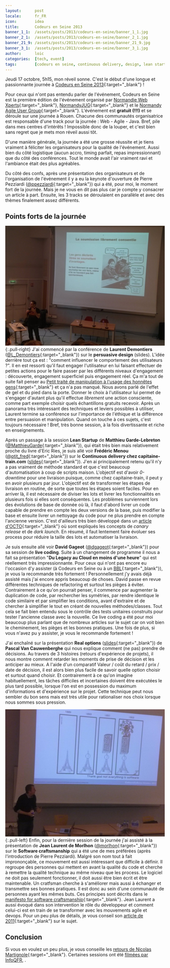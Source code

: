```yaml
---
layout:      post
locale:      fr_FR
icon:        idea
title:       Codeurs en Seine 2013
banner_1_1:  /assets/posts/2013/codeurs-en-seine/banner_1_1.jpg
banner_2_1:  /assets/posts/2013/codeurs-en-seine/banner_2_1.jpg
banner_21_9: /assets/posts/2013/codeurs-en-seine/banner_21_9.jpg
banner_3_1:  /assets/posts/2013/codeurs-en-seine/banner_3_1.jpg
author:      loic
categories:  [tech, event]
tags:        [codeurs en seine, continuous delivery, design, lean startup, software craft]
---
```


Jeudi 17 octobre, 5h15, mon réveil sonne. C'est le début d'une longue et passionnante journée à [Codeurs en Seine 2013](https://gospeak.io/events/ext/cfc9785a-50ca-4644-8f2f-43a9ce92b9cb){:target="_blank"} !

Pour ceux qui n'ont pas entendu parler de l'événement, Codeurs en Seine est la première édition de l'événement organisé par
[Normandie Web Xperts](https://www.nwx.fr){:target="_blank"}, [NormandyJUG](https://twitter.com/normandyjug){:target="_blank"}
et le [Normandy Agile User Group](https://twitter.com/normandyagile){:target="_blank"}. L'événement est **gratuit (!!!)** et se déroule sur une journée à Rouen.
Chacune des communautés organisatrice est responsable d'une track pour la journée : Web - Agile - Java. Bref, pile dans mes centres d'intérêts !
Impossible donc de la louper, et c'est bien sans regret que je mets mon réveil aussi tôt.

D'une manière générale, la journée a été une grosse réussite et je tiens vraiment à féliciter les organisateurs pour la qualité de l'événement.
Aussi bien du côté logistique (aucun accro, timing parfait, repas impressionnant) que du côté des conférences.
Tout le monde avait l'air vraiment ravi et l'ambiance était des plus agréables.

Du côté des confs, après une présentation des organisateurs et de l'organisation de l'événement il y a eu
la keynote d'ouverture de Pierre Pezziardi ([@ppezziardi](https://twitter.com/ppezziardi){:target="_blank"}) qui a été, pour moi, le moment fort de la journée.
Mais je ne vous en dit pas plus car je compte y consacrer un article à part. Ensuite, les 3 tracks se déroulaient en parallèle et avec des thèmes finalement assez différents.

## Points forts de la journée


![Persuasive design par Laurent Demontiers](/assets/posts/2013/codeurs-en-seine/persuavive-design.jpg){:.pull-right}
J'ai commencé par la conférence de **Laurent Demontiers** ([@L_Demontiers](https://twitter.com/L_Demontiers){:target="_blank"}) sur le **persuasive design** (slides).
L'idée derrière tout ça est : "comment influencer le comportement des utilisateurs ?". Il en est ressorti qu'il faut engager l'utilisateur en lui faisant effectuer
de petites actions pour le faire passer par les différents niveaux d'engagement : découverte, engagement superficiel puis engagement réel. Ça m'a tout de suite fait penser au
[Petit traité de manipulation à l'usage des honnêtes gens](https://des-livres-pour-changer-de-vie.com/petit-traite-de-manipulation-a-lusage-des-honnetes-gens){:target="_blank"}
et ça n'a pas manqué. Nous avons parlé de l'effet de gel et du pied dans la porte. Donner le choix à l'utilisateur lui permet de s'engager d'autant plus
qu'il effectue *librement* une action consciente, comme part exemple choisir quels échantillons gratuits recevoir.
Après un panorama très intéressant des techniques et leviers possibles à utiliser, Laurent termine sa conférence sur l'importance de l'éthique
et la différence entre persuasion et manipulation. Quand on touche à ces sujets, c'est toujours nécessaire !
Bref, très bonne session, à la fois divertissante et riche en enseignements.

Après un passage à la session **Lean Startup** de **Matthieu Garde-Lebreton** ([@MatthieuGarde](https://twitter.com/MatthieuGarde){:target="_blank"}),
qui était très bien mais relativement proche du livre d'Eric Ries, je suis allé voir **Frédéric Menou** ([@ptit_fred](https://twitter.com/ptit_fred){:target="_blank"})
sur le **Continuous delivery chez capitaine-train.com** ([slides](https://fr.slideshare.net/ptit-fred/livraison-continue-chez-capitaine-train-codeurs-en-seine){:target="_blank"}).
J'en ai principalement retenu qu'il n'y a pas vraiment de méthode standard et que c'est beaucoup d'automatisation à coup de scripts maison.
L'objectif est d'avoir *0-downtime* pour une livraison puisque, comme chez capitaine-train, il peut y en avoir plusieurs par jour.
L'objectif est de transformer les étapes de livraison en routine, de sorte que toutes les étapes soient faciles.
Pour en arriver là, il est nécessaire de diviser les lots et livrer les fonctionnalités en plusieurs fois si elles sont conséquentes.
Les problèmes surviennent lors des évolutions de base de donnée où là, il faut d'abord livrer un code capable de prendre en compte les deux versions de la base,
puis modifier la base et ensuite livrer un nettoyage du code pour ne plus prendre en compte l'ancienne version.
C'est d'ailleurs très bien développé dans un [article d'OCTO](https://blog.octo.com/zero-downtime-deployment){:target="_blank"} où sont expliqués les concepts de
*canary release* et de *dark launch*. En résumé, il faut lentement faire évoluer ses process pour réduire la taille des lots et automatiser la livraison.

Je suis ensuite allé voir **David Gageot** ([@dgageot](https://twitter.com/dgageot){:target="_blank"}) pour sa session de **live coding**.
Suite à un changement de programme il nous a fait sa présentation "**Du Legacy au Cloud en moins d'une heure**" qui est réellement très impressionnante.
Pour ceux qui n'ont pas encore eu l'occasion d'y assister (à Codeurs en Seine ou à un [BBL](http://www.brownbaglunch.fr/baggers.html#david-gageot){:target="_blank"}),
je vous la recommande très fortement ! Personnellement j'y avais déjà assisté mais j'ai encore appris beaucoup de choses.
David passe en revue différentes techniques de refactoring et surtout les pièges à éviter. Contrairement à ce qu'on pourrait penser,
il commence par augmenter la duplication de code, par rechercher les symétries, par rendre identique le code similaire et par simplifier les conditions,
avant d'extraire et de chercher à simplifier le tout en créant de nouvelles méthodes/classes.
Tout cela se fait bien entendu sous le contrôle des tests unitaires construits pour tester l'ancienne classe avec la nouvelle.
Ce live coding a été pour moi beaucoup plus parlant que de nombreux articles sur le sujet car on voit bien le cheminement, les pièges et les bonnes pratiques.
Une fois de plus, si vous n'avez pu y assister, je vous le recommande fortement !

J'ai enchaîné sur la présentation **Real options** ([slides](https://www.agilecoach.net/coach-tools/real-options){:target="_blank"})
de **Pascal Van Cauwenberghe** qui nous explique comment (ne pas) prendre de décisions. Au travers de 3 histoires (retours d'expérience de projets),
il nous montre comment retarder les moments de prise de décision et les anticiper au mieux. A l'aide d'un comparatif Valeur / coût du retard / prix / date de décision,
il est alors bien plus facile de savoir quelle option choisir et surtout quand choisir.
Et contrairement à ce qu'on imagine habituellement, les tâches difficiles et incertaines doivent être exécutées le plus tard possible,
lorsque l'on est en possession du maximum d'informations et d'expérience sur le projet.
Cette technique peut nous sembler du bon sens mais est très utile pour rationaliser nos choix lorsque nous sommes sous pression.

![Software craftsmanship par Jean Laurent de Morlhon](/assets/posts/2013/codeurs-en-seine/software-craftsmanship.jpg){:.pull-left}
Enfin, pour la dernière session de la journée j'ai assisté à la présentation de **Jean Laurent de Morlhon** ([@morlhon](https://twitter.com/morlhon){:target="_blank"})
sur le **Software craftsmanship** qui a été une de mes préférées (après l'introduction de Pierre Pezziardi).
Malgré son nom tout à fait imprononçable, ce mouvement est aussi intéressant que difficile à définir.
Il regroupe des personnes qui mettent en avant la qualité du code et cherche à remettre la qualité technique au même niveau que les process.
Le logiciel ne doit pas seulement fonctionner, il doit aussi être bien écrit et être maintenable.
Un cratfsman cherche à s'améliorer mais aussi à échanger et transmettre ses bonnes pratiques. Il est donc au sein d'une communauté de personnes ayant les mêmes buts.
Ces principes sont décrits dans le [manifesto for software craftsmanship](http://manifesto.softwarecraftsmanship.org){:target="_blank"}.
Jean Laurent a aussi évoqué dans son intervention le rôle du développeur et comment celui-ci est en train de se transformer avec les mouvements agile et devops.
Pour un peu plus de détails, je vous conseil son [article de 2011](https://blog.engineering.publicissapient.fr/2011/01/31/software-craftsmanship-en-pratique){:target="_blank"} sur le sujet.

## Conclusion

Si vous en voulez un peu plus, je vous conseille les [retours de Nicolas Martignole](http://www.touilleur-express.fr/2013/10/18/codeurs-en-seine-2013){:target="_blank"}.
Certaines sessions ont été [filmées par InfoQFR](https://www.infoq.com/fr/codeur-en-seine-2013), .







